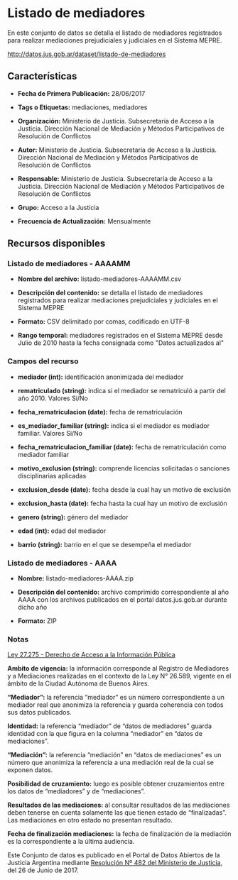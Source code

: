 Listado de mediadores
======================

En este conjunto de datos se detalla el listado de mediadores registrados para realizar mediaciones prejudiciales y judiciales en el Sistema MEPRE.

http://datos.jus.gob.ar/dataset/listado-de-mediadores

Características
---------------

-   **Fecha de Primera Publicación:** 28/06/2017

-   **Tags o Etiquetas:** mediaciones, mediadores

-   **Organización:** Ministerio de Justicia. Subsecretaría de Acceso a la Justicia. Dirección Nacional de Mediación y Métodos Participativos de Resolución de Conflictos

-   **Autor:** Ministerio de Justicia. Subsecretaría de Acceso a la Justicia. Dirección Nacional de Mediación y Métodos Participativos de Resolución de Conflictos

-   **Responsable:** Ministerio de Justicia. Subsecretaría de Acceso a la Justicia. Dirección Nacional de Mediación y Métodos Participativos de Resolución de Conflictos

-   **Grupo:** Acceso a la Justicia

-   **Frecuencia de Actualización:** Mensualmente

Recursos disponibles
--------------------

### Listado de mediadores - AAAAMM

-   **Nombre del archivo:** listado-mediadores-AAAAMM.csv

-   **Descripción del contenido:** se detalla el listado de mediadores registrados para realizar mediaciones prejudiciales y judiciales en el Sistema MEPRE

-   **Formato:** CSV delimitado por comas, codificado en UTF-8

-   **Rango temporal:** mediadores registrados en el Sistema MEPRE desde Julio de 2010 hasta la fecha consignada como "Datos actualizados al"

### Campos del recurso

-   **mediador (int):** identificación anonimizada del mediador

-   **rematriculado (string):** indica si el mediador se rematriculó a partir del año 2010. Valores Si/No

-   **fecha_rematriculacion (date):** fecha de rematriculación

-   **es_mediador_familiar (string):** indica si el mediador es mediador familiar. Valores Si/No

-   **fecha_rematriculacion_familiar (date):** fecha de rematriculación como mediador familiar

-   **motivo_exclusion (string):** comprende licencias solicitadas o sanciones disciplinarias aplicadas

-   **exclusion_desde (date):** fecha desde la cual hay un motivo de exclusión

-   **exclusion_hasta (date):** fecha hasta la cual hay un motivo de exclusión

-   **genero (string):** género del mediador

-   **edad (int):** edad del mediador

-   **barrio (string):** barrio en el que se desempeña el mediador

### Listado de mediadores - AAAA

- **Nombre:** listado-mediadores-AAAA.zip

- **Descripción del contenido:** archivo comprimido correspondiente al año AAAA con los archivos publicados en el portal datos.jus.gob.ar durante dicho año

- **Formato:** ZIP

### Notas

[Ley 27.275 - Derecho de Acceso a la Información Pública]( http://servicios.infoleg.gob.ar/infolegInternet/anexos/265000-269999/265949/norma.htm)

**Ambito de vigencia:** la información corresponde al Registro de Mediadores y a Mediaciones realizadas en el contexto de la Ley N° 26.589, vigente en el ámbito de la Ciudad Autónoma de Buenos Aires.

**“Mediador”:** la referencia “mediador” es un número correspondiente a un mediador real que anonimiza la referencia y guarda coherencia con todos sus datos publicados.

**Identidad:** la referencia “mediador” de “datos de mediadores” guarda identidad con la que figura en la columna “mediador” en “datos de mediaciones”.

**“Mediación”:** la referencia “mediación” en “datos de mediaciones” es un número que anonimiza la referencia a una mediación real de la cual se exponen datos.

**Posibilidad de cruzamiento:** luego es posible obtener cruzamientos entre los datos de “mediadores” y de “mediaciones”.

**Resultados de las mediaciones:** al consultar resultados de las mediaciones deben tenerse en cuenta solamente las que tienen estado de “finalizadas”. Las mediaciones en otro estado no presentan resultado.

**Fecha de finalización mediaciones:** la fecha de finalización de la mediación es la correspondiente a la última audiencia.

Este Conjunto de datos es publicado en el Portal de Datos Abiertos de la Justicia Argentina mediante [Resolución Nº 482 del Ministerio de Justicia](http://datos.jus.gob.ar/resoluciones/RESOL-2017-482-APN-MJ.pdf), del 26 de Junio de 2017.
